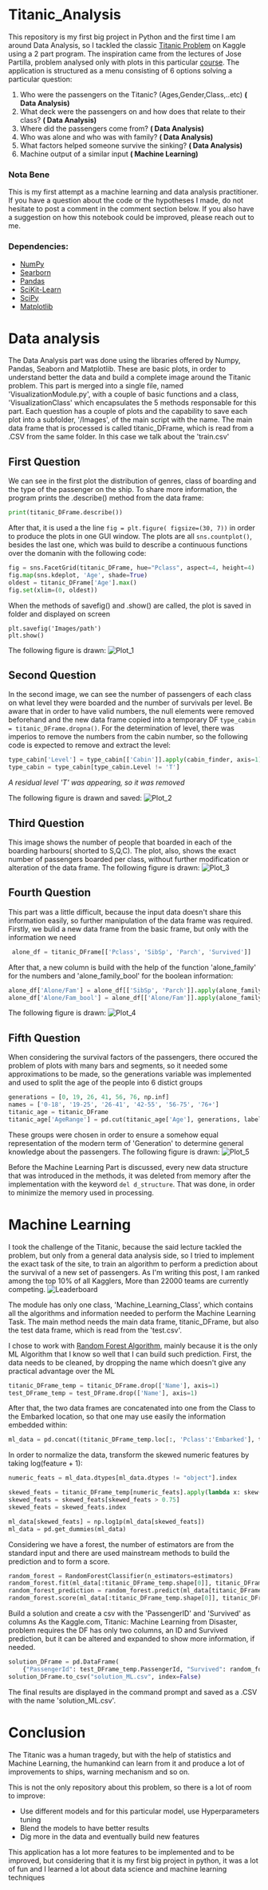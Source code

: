 # Titanic_Analysis

This repository is my first big project in Python and the first time I am around Data Analysis, so I tackled the classic [Titanic Problem](https://www.kaggle.com/c/titanic/overview) on Kaggle using a 2 part program. The inspiration came from the lectures of Jose Partilla, problem analysed only with plots in this particular [course](https://www.udemy.com/course/learning-python-for-data-analysis-and-visualization). The application is structured as a menu consisting of 6 options solving a particular question:
1. Who were the passengers on the Titanic? (Ages,Gender,Class,..etc) **( Data Analysis)**
2. What deck were the passengers on and how does that relate to their class? **( Data Analysis)**
3. Where did the passengers come from? **( Data Analysis)**
4. Who was alone and who was with family? **( Data Analysis)**
5. What factors helped someone survive the sinking? **( Data Analysis)**
6. Machine output of a similar input **( Machine Learning)**

### Nota Bene
This is my first attempt as a machine learning and data analysis practitioner.
If you have a question about the code or the hypotheses I made, do not hesitate to post a comment in the comment section below.
If you also have a suggestion on how this notebook could be improved, please reach out to me.

### Dependencies:
* [NumPy](https://numpy.org/)
* [Searborn](https://seaborn.pydata.org/)
* [Pandas](https://pandas.pydata.org/)
* [SciKit-Learn](https://scikit-learn.org/stable/)
* [SciPy](https://www.scipy.org/)
* [Matplotlib](https://matplotlib.org/)

# Data analysis

The Data Analysis part was done using the libraries offered by Numpy, Pandas, Seaborn and Matplotlib. These are basic plots, in order to understand better the data and build a complete image around the Titanic problem. This part is merged into a single file, named 'VisualizationModule.py', with a couple of basic functions and a class, 'VisualizationClass' which encapsulates the 5 methods responsable for this part. Each question has a couple of plots and the capability to save each plot into a subfolder, '/Images', of the main script with the name.
The main data frame that is processed is called titanic_DFrame, which is read from a .CSV from the same folder. In this case we talk about the 'train.csv'

## First Question

We can see in the first plot the distribution of genres, class of boarding and the type of the passenger on the ship. To share more information, the program prints the .describe() method from the data frame:
```Python
print(titanic_DFrame.describe())
```
After that, it is used a the line ```fig = plt.figure( figsize=(30, 7))``` in order to produce the plots in one GUI window. The plots are all ```sns.countplot()```, besides the last one, which was build to describe a continuous functions over the domanin with the following code:
```Python
fig = sns.FacetGrid(titanic_DFrame, hue="Pclass", aspect=4, height=4)
fig.map(sns.kdeplot, 'Age', shade=True)
oldest = titanic_DFrame['Age'].max()
fig.set(xlim=(0, oldest))
```
When the methods of savefig() and .show() are called, the plot is saved in folder and displayed on screen
```
plt.savefig('Images/path')
plt.show()
```
The following figure is drawn:
![Plot_1](https://live.staticflickr.com/65535/50163556266_7d027f2812_k.jpg)

## Second Question

In the second image, we can see the number of passengers of each class on what level they were boarded and the number of survivals per level. Be aware that in order to have valid numbers, the null elements were removed beforehand and the new data frame copied into a temporary DF ```type_cabin = titanic_DFrame.dropna()```.
For the determination of level, there was imperios to remove the numbers from the cabin number, so the following code is expected to remove and extract the level:
```Python
type_cabin['Level'] = type_cabin[['Cabin']].apply(cabin_finder, axis=1)
type_cabin = type_cabin[type_cabin.Level != 'T'] 
```
*A residual level 'T' was appearing, so it was removed*

The following figure is drawn and saved:
![Plot_2](https://live.staticflickr.com/65535/50163556241_290fb4fada_k.jpg)

## Third Question

This image shows the number of people that boarded in each of the boarding harbours( shorted to S,Q,C). The plot, also, shows the exact number of passengers boarded per class, without further modification or alteration of the data frame.
The following figure is drawn:
![Plot_3](https://live.staticflickr.com/65535/50163017408_b1a597a85c_z.jpg)

## Fourth Question

This part was a little difficult, because the input data doesn't share this information easily, so further manipulation of the data frame was required. Firstly, we bulid a new data frame from the basic frame, but only with the information we need
```Python
 alone_df = titanic_DFrame[['Pclass', 'SibSp', 'Parch', 'Survived']]
```
After that, a new column is build with the help of the function 'alone_family' for the numbers and 'alone_family_bool' for the boolean information:
```Python
alone_df['Alone/Fam'] = alone_df[['SibSp', 'Parch']].apply(alone_family, axis=1)
alone_df['Alone/Fam_bool'] = alone_df[['Alone/Fam']].apply(alone_family_bool, axis=1) 
```
The following figure is drawn:
![Plot_4](https://live.staticflickr.com/65535/50163017388_23b4354c12_c.jpg)

## Fifth Question

When considering the survival factors of the passengers, there occured the problem of plots with many bars and segments, so it needed some approximations to be made, so the generations variable was implemented and used to split the age of the people into 6 distict groups
```Python
generations = [0, 19, 26, 41, 56, 76, np.inf]
names = ['0-18', '19-25', '26-41', '42-55', '56-75', '76+']
titanic_age = titanic_DFrame
titanic_age['AgeRange'] = pd.cut(titanic_age['Age'], generations, labels=names)
```
These groups were chosen in order to ensure a somehow equal representation of the modern term of 'Generation' to determine general knowledge about the passengers.
The following figure is drawn:
![Plot_5](https://live.staticflickr.com/65535/50163556171_e67e963b03_h.jpg)

Before the Machine Learning Part is discussed, every new data structure that was introduced in the methods, it was deleted from memory after the implementation with the keyword ```del d_structure```. That was done, in order to minimize the memory used in processing.

# Machine Learning
I took the challenge of the Titanic, because the said lecture tackled the problem, but only from a general data analysis side, so I tried to implement the exact task of the site, to train an algorithm to perform a prediction about the survival of a new set of passengers. As I'm writing this post, I am ranked among the top 10% of all Kagglers, More than 22000 teams are currently competing.
![Leaderboard](https://live.staticflickr.com/65535/50164384727_5d3f2ea0ac_b.jpg)

The module has only one class, 'Machine_Learning_Class', which contains all the algorithms and information needed to perform the Machine Learning Task.
The main method needs the main data frame, titanic_DFrame, but also the test data frame, which is read from the 'test.csv'.

I chose to work with [Random Forest Algorithm](https://en.wikipedia.org/wiki/Random_forest), mainly because it is the only ML Algorithm that I know so well that I can build such prediction.
First, the data needs to be cleaned, by dropping the name which doesn't give any practical advantage over the ML
```Python
titanic_DFrame_temp = titanic_DFrame.drop(['Name'], axis=1)
test_DFrame_temp = test_DFrame.drop(['Name'], axis=1)
```
After that, the two data frames are concatenated into one from the Class to the Embarked location, so that one may use easily the information embedded within:
```Python
ml_data = pd.concat((titanic_DFrame_temp.loc[:, 'Pclass':'Embarked'], test_DFrame_temp.loc[:, 'Pclass':'Embarked']))
```
In order to normalize the data, transform the skewed numeric features by taking log(feature + 1):
```Python
numeric_feats = ml_data.dtypes[ml_data.dtypes != "object"].index

skewed_feats = titanic_DFrame_temp[numeric_feats].apply(lambda x: skew(x.dropna()))
skewed_feats = skewed_feats[skewed_feats > 0.75]
skewed_feats = skewed_feats.index

ml_data[skewed_feats] = np.log1p(ml_data[skewed_feats])
ml_data = pd.get_dummies(ml_data)
```
Considering we have a forest, the number of estimators are from the standard input and there are used mainstream methods to build the prediction and to form a score.
```Python
random_forest = RandomForestClassifier(n_estimators=estimators)
random_forest.fit(ml_data[:titanic_DFrame_temp.shape[0]], titanic_DFrame_temp.Survived)
random_forest_prediction = random_forest.predict(ml_data[titanic_DFrame_temp.shape[0]:])
random_forest.score(ml_data[:titanic_DFrame_temp.shape[0]], titanic_DFrame_temp.Survived)
```
Build a solution and create a csv with the 'PassengerID' and 'Survived' as columns As the Kaggle.com, Titanic: Machine Learning from Disaster, problem requires the DF has only two columns, an ID and Survived prediction, but it can be altered and expanded to show more information, if needed.
```Python
solution_DFrame = pd.DataFrame(
    {"PassengerId": test_DFrame_temp.PassengerId, "Survived": random_forest_prediction})
solution_DFrame.to_csv("solution_ML.csv", index=False)
```
The final results are displayed in the command prompt and saved as a .CSV with the name 'solution_ML.csv'.

# Conclusion
The Titanic was a human tragedy, but with the help of statistics and Machine Learning, the humankind can learn from it and produce a lot of improvements to ships, warning mechanism and so on.

This is not the only repository about this problem, so there is a lot of room to improve:
* Use different models and for this particular model, use Hyperparameters tuning
* Blend the models to have better results
* Dig more in the data and eventually build new features

This application has a lot more features to be implemented and to be improved, but considering that it is my first big project in python, it was a lot of fun and I learned a lot about data science and machine learning techniques
